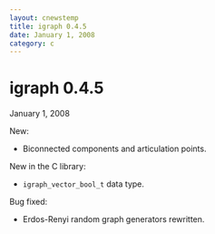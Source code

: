```yaml
---
layout: cnewstemp
title: igraph 0.4.5
date: January 1, 2008
category: c
---
```


igraph 0.4.5
=========

January 1, 2008

New:

- Biconnected components and articulation points.

New in the C library:

- `igraph_vector_bool_t` data type.

Bug fixed:

- Erdos-Renyi random graph generators rewritten.
